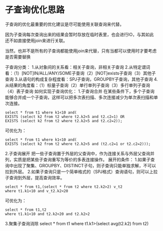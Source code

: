 # 子查询优化思路



子查询的优化最重要的优化建议是尽可能使用关联查询来代替。

因为子查询每次查询出来的结果会暂时存放在临时表里，也会进行IO，与其如此还不如直接使用join来进行关联。

当然，也并不是所有的子查询都能使用join来代替，只有当都可以使用时才要考虑是否需要替换



子查询分类：
1.从对象间的关系看：相关子查询，非相关子查询
2.从特定谓词看：（1）[NOT]IN/ALL/ANY/SOME子查询（2）[NOT]exists子查询（3）其他子查询
3.从语句的构成复杂程度看：SPJ子查询，GROUPBY子查询，其他子查询
4.从结果的角度看：（1）标量子查询（2）单行单列子查询（3）多行单列子查询（4）表子查询
如何实现子查询优化：
1.子查询合并
在某些条件下，多个子查询能够合并成一个子查询，这样可以把多次表扫描、多次连接减少为单次表扫描和单次连接。

```
select * from t1 where k1<10 and(
EXISTS (select k2 from t2 where t2.k2<5 and t2.c2=1) OR
EXISTS (select k2 from t2 where t2.k2<5 and t2.c2=2));
```

可优化为：

```
select * from t1 where k1<10 and(
EXISTS (select k2 from t2 where t2.k2<5 and (t2.c2=1 or t2.c2=2)));
```

2.子查询展开
把一些子查询置于外层的父查询中，作为连接关系与外层父查询并列，实质是把某些子查询重写为等价的多表连接操作。
展开的条件：
1.如果子查询中出现了聚集、GROUPBY、DISTINCT子句，则子查询只能单独求解，不可以拉到外层。
2.如果子查询只是一个简单格式的（SPJ格式）查询语句，则可以上拉子查询到外层，提高查询效率。

```
select * from t1,(select * from t2 where t2.k2>2) v_t2
where t1.k1<10 and v_t2.k2<20
```

可优化为：

```
select * from t1,t2
where t1.k1<10 and t2.k2<20 and t2.k2>2
```

3.聚集子查询消除
select * from t1 where t1.k1>(select avg(t2.k2) from t2)